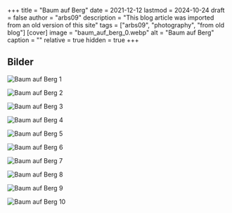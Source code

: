 +++
title = "Baum auf Berg"
date = 2021-12-12
lastmod = 2024-10-24
draft = false
author = "arbs09"
description = "This blog article was imported from an old version of this site"
tags = ["arbs09", "photography", "from old blog"]
[cover]
image = "baum_auf_berg_0.webp"
alt = "Baum auf Berg"
caption = ""
relative = true
hidden = true
+++

## Bilder

![Baum auf Berg 1](baum_auf_berg_0.webp)

![Baum auf Berg 2](baum_auf_berg_1.webp)

![Baum auf Berg 3](baum_auf_berg_2.webp)

![Baum auf Berg 4](baum_auf_berg_3.webp)

![Baum auf Berg 5](baum_auf_berg_4.webp)

![Baum auf Berg 6](baum_auf_berg_5.webp)

![Baum auf Berg 7](baum_auf_berg_6.webp)

![Baum auf Berg 8](baum_auf_berg_7.webp)

![Baum auf Berg 9](baum_auf_berg_8.webp)

![Baum auf Berg 10](baum_auf_berg_9.webp)
